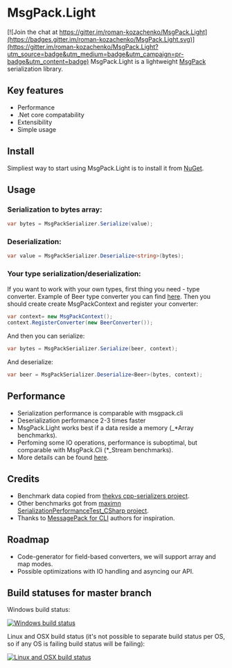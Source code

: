 # MsgPack.Light

[![Join the chat at https://gitter.im/roman-kozachenko/MsgPack.Light](https://badges.gitter.im/roman-kozachenko/MsgPack.Light.svg)](https://gitter.im/roman-kozachenko/MsgPack.Light?utm_source=badge&utm_medium=badge&utm_campaign=pr-badge&utm_content=badge)
MsgPack.Light is a lightweight [MsgPack](http://msgpack.org/) serialization library.

## Key features
* Performance
* .Net core compatability
* Extensibility
* Simple usage

## Install
Simpliest way to start using MsgPack.Light is to install it from [NuGet](https://www.nuget.org/packages/MsgPack.Light/).

## Usage
### Serialization to bytes array:
```C#
var bytes = MsgPackSerializer.Serialize(value);
```

### Deserialization:
```C#
var value = MsgPackSerializer.Deserialize<string>(bytes);
```

### Your type serialization/deserialization:
If you want to work with your own types, first thing you need - type converter.
Example of Beer type converter you can find [here](https://github.com/roman-kozachenko/MsgPack.Light/blob/master/VS/src/msgpack.light.benchmark/Beer.cs).
Then you should create create MsgPackContext and register your converter:
```C#
var context= new MsgPackContext();
context.RegisterConverter(new BeerConverter());
```

And then you can serialize:
```C#
var bytes = MsgPackSerializer.Serialize(beer, context);
```

And deserialize:
```C#
var beer = MsgPackSerializer.Deserialize<Beer>(bytes, context);
```

## Performance
* Serialization performance is comparable with msgpack.cli
* Deserialization performance 2-3 times faster
* MsgPack.Light works best if a data reside a memory (\_*Array benchmarks).
* Perfoming some IO operations, performance is suboptimal, but comparable with MsgPack.Cli (\*_Stream benchmarks).
* More details can be found [here](https://github.com/roman-kozachenko/MsgPack.Light/blob/master/benchmarks.md).

## Credits
* Benchmark data copied from [thekvs cpp-serializers project](https://github.com/thekvs/cpp-serializers/blob/c6b305fe3659d2df3b492698bb5d7cb284ab2f9f/data.hpp).
* Other benchmarks got from [maximn SerializationPerformanceTest_CSharp project](https://github.com/maximn/SerializationPerformanceTest_CSharp).
* Thanks to [MessagePack for CLI](https://github.com/msgpack/msgpack-cli) authors for inspiration.

## Roadmap
* Code-generator for field-based converters, we will support array and map modes.
* Possible optimizations with IO handling and asyncing our API.


## Build statuses for master branch

Windows build status:

[![Windows build status](https://ci.appveyor.com/api/projects/status/42f0d1sdyn5kkcpc?svg=true)](https://ci.appveyor.com/project/roman-kozachenko/msgpack-light/branch/master)

Linux and OSX build status (it's not possible to separate build status per OS, so if any OS is failing build status will be failing):

[![Linux and OSX build status](https://travis-ci.org/roman-kozachenko/MsgPack.Light.svg?branch=master)](https://travis-ci.org/roman-kozachenko/MsgPack.Light)
